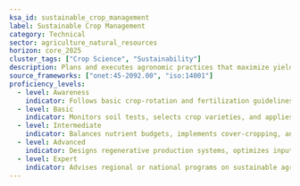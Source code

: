 ```yaml
---
ksa_id: sustainable_crop_management
label: Sustainable Crop Management
category: Technical
sector: agriculture_natural_resources
horizon: core_2025
cluster_tags: ["Crop Science", "Sustainability"]
description: Plans and executes agronomic practices that maximize yield while conserving soil fertility and minimizing environmental impact.
source_frameworks: ["onet:45-2092.00", "iso:14001"]
proficiency_levels:
  - level: Awareness
    indicator: Follows basic crop-rotation and fertilization guidelines.
  - level: Basic
    indicator: Monitors soil tests, selects crop varieties, and applies integrated pest-management.
  - level: Intermediate
    indicator: Balances nutrient budgets, implements cover-cropping, and records sustainability metrics.
  - level: Advanced
    indicator: Designs regenerative production systems, optimizes input use, and leads certification audits.
  - level: Expert
    indicator: Advises regional or national programs on sustainable agronomy and policy alignment.
---
```

